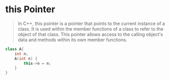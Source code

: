 # this Pointer
>In C++, this pointer is a pointer that points to the current instance of a class. It is used within the member functions of a class to refer to the object of that class. This pointer allows access to the calling object's data and methods within its own member functions.

```c++
class A{
    int n;
    A(int n) {
        this->n = n;
    }
}
```